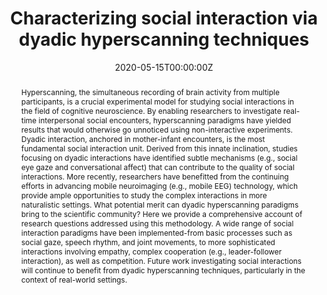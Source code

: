 ---
# Documentation: https://wowchemy.com/docs/managing-content/

title: "Characterizing social interaction via dyadic hyperscanning techniques"
authors: [R. Xia, R. Chen, K.M. Stockwell, and T. Evans]
date: 2020-05-15T00:00:00Z
doi: ""

# Schedule page publish date (NOT publication's date).
publishDate: 2020-12-18T00:00:00Z

# Publication type.
# Legend: 0 = Uncategorized; 1 = Conference paper; 2 = Journal article;
# 3 = Preprint / Working Paper; 4 = Report; 5 = Book; 6 = Book section;
# 7 = Thesis; 8 = Patent
publication_types: ["1"]

# Publication name and optional abbreviated publication name.
publication: "Cognitive Neuroscience Society, Virtual Meeting, Boston, MA"
publication_short: ""

abstract: "Hyperscanning, the simultaneous recording of brain activity from multiple participants, is a crucial experimental model for studying social interactions in the field of cognitive neuroscience. By enabling researchers to investigate real-time interpersonal social encounters, hyperscanning paradigms have yielded results that   would otherwise go unnoticed using non-interactive experiments. Dyadic interaction, anchored in mother-infant encounters, is the most fundamental social interaction unit. Derived from this innate inclination, studies focusing on dyadic interactions have identified subtle mechanisms (e.g., social eye gaze and conversational affect) that can contribute to the quality of social interactions. More recently, researchers have benefitted from the continuing efforts in advancing mobile neuroimaging (e.g.,  mobile EEG) technology, which provide ample opportunities to study the complex interactions in more naturalistic settings. What potential merit can dyadic hyperscanning paradigms bring to the scientific community? Here we provide a comprehensive account of research questions addressed using this methodology. A wide range of social interaction paradigms have been implemented-from basic processes such as social gaze, speech rhythm, and joint movements, to more sophisticated interactions involving empathy, complex  cooperation (e.g., leader-follower interaction), as  well as competition. Future work investigating social interactions will continue to benefit from dyadic hyperscanning techniques, particularly in the context of real-world settings."

# Summary. An optional shortened abstract.
summary: ""

tags: [EEG, Dyadic Interaction]
categories: []
featured: false

# Custom links (optional).
#   Uncomment and edit lines below to show custom links.
# links:
# - name: Follow
#   url: https://twitter.com
#   icon_pack: fab
#   icon: twitter

url_pdf:
url_code:
url_dataset:
url_poster: 
url_project:
url_slides:
url_source:
url_video: 

# Featured image
# To use, add an image named `featured.jpg/png` to your page's folder. 
# Focal points: Smart, Center, TopLeft, Top, TopRight, Left, Right, BottomLeft, Bottom, BottomRight.
image:
  caption: ""
  focal_point: ""
  preview_only: false

# Associated Projects (optional).
#   Associate this publication with one or more of your projects.
#   Simply enter your project's folder or file name without extension.
#   E.g. `internal-project` references `content/project/internal-project/index.md`.
#   Otherwise, set `projects: []`.
projects: []

# Slides (optional).
#   Associate this publication with Markdown slides.
#   Simply enter your slide deck's filename without extension.
#   E.g. `slides: "example"` references `content/slides/example/index.md`.
#   Otherwise, set `slides: ""`.
slides: ""
---